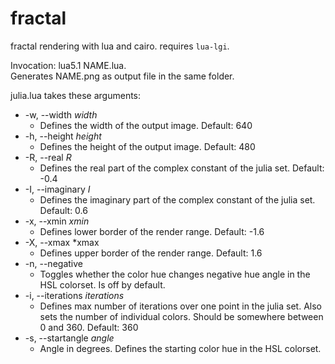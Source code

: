 fractal
=======

fractal rendering with lua and cairo.
requires `lua-lgi`.


Invocation: lua5.1 NAME.lua.   
Generates NAME.png as output file in the same folder.

julia.lua takes these arguments:

+ -w, --width *width*
	+ Defines the width of the output image. Default: 640
+ -h, --height *height*
	+ Defines the height of the output image. Default: 480
+ -R, --real *R*
	+ Defines the real part of the complex constant of the julia set. Default: -0.4
+ -I, --imaginary *I*
	+ Defines the imaginary part of the complex constant of the julia set. Default: 0.6
+ -x, --xmin *xmin*
	+ Defines lower border of the render range. Default: -1.6	
+ -X, --xmax *xmax
	+ Defines upper border of the render range. Default: 1.6
+ -n, --negative
	+ Toggles whether the color hue changes negative hue angle in the HSL colorset. Is off by default.
+ -i, --iterations *iterations*
	+ Defines max number of iterations over one point in the julia set. Also sets the number of individual colors. Should be somewhere between 0 and 360. Default: 360
+ -s, --startangle *angle*
	+ Angle in degrees. Defines the starting color hue in the HSL colorset.
